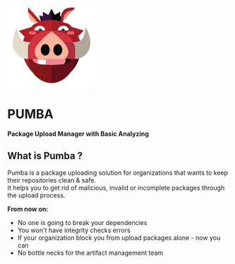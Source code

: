<img src="./pictures/pumba-icon.jpg"  width="200">

# PUMBA
**Package Upload Manager with Basic Analyzing**

## What is Pumba ?
Pumba is a package uploading solution for organizations that wants to keep their repositories clean & safe.  
It helps you to get rid of malicious, invalid or incomplete packages through the upload process.

**From now on:**
- No one is going to break your dependencies
- You won't have integrity checks errors
- If your organization block you from upload packages alone - now you can
- No bottle necks for the artifact management team